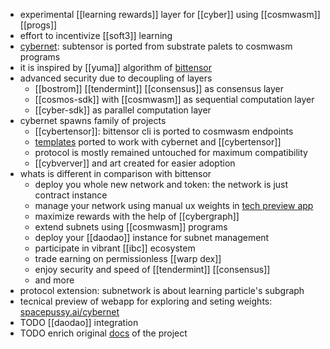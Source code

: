 - experimental [[learning rewards]] layer for [[cyber]] using [[cosmwasm]] [[progs]]
- effort to incentivize [[soft3]] learning
- [cybernet](https://github.com/cybercongress/cybernet): subtensor is ported from substrate palets to cosmwasm programs
- it is inspired by [[yuma]] algorithm of [bittensor](https://cyb.ai/oracle/ask/QmUwHh7mKJhVMfnnNuDLeDfkUoknHu9FH9bZiS65MaHL72)
- advanced security due to decoupling of layers
	- [[bostrom]] [[tendermint]] [[consensus]] as consensus layer
	- [[cosmos-sdk]] with [[cosmwasm]] as sequential computation layer
	- [[cyber-sdk]] as parallel computation layer
- cybernet spawns family of projects
	- [[cybertensor]]: bittensor cli is ported to cosmwasm endpoints
	- [templates](https://github.com/cybercongress/cybertensor-subnet-template) ported to work with cybernet and [[cybertensor]]
	- protocol is mostly remained untouched for maximum compatibility
	- [[cybverver]] and art created for easier adoption
- whats is different in comparison with bittensor
	- deploy you whole new network and token: the network is just contract instance
	- manage your network using manual ux weights in [tech preview app](https://spacepussy.ai/cybernet/subnets/0)
	- maximize rewards with the help of [[cybergraph]]
	- extend subnets using [[cosmwasm]] programs
	- deploy your [[daodao]] instance for subnet management
	- participate in vibrant [[ibc]] ecosystem
	- trade earning on permissionless [[warp dex]]
	- enjoy security and speed of [[tendermint]] [[consensus]]
	- and more
- protocol extension: subnetwork is about learning particle's subgraph
- tecnical preview of webapp for exploring and seting weights: [spacepussy.ai/cybernet](https://spacepussy.ai/cybernet)
- TODO [[daodao]] integration
- TODO enrich original [docs](https://docs.spacepussy.ai/) of the project